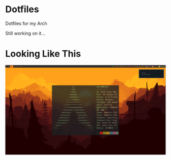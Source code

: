 # Dotfiles

Dotfiles for my Arch

Still working on it...


# Looking Like This
![Nice](desktop.png)
